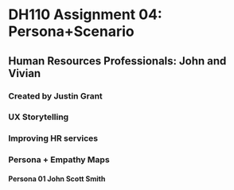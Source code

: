 # DH110 Assignment 04: Persona+Scenario
## Human Resources Professionals: John and Vivian
### Created by Justin Grant

### UX Storytelling

### Improving HR services

### Persona + Empathy Maps

#### Persona 01 John Scott Smith
